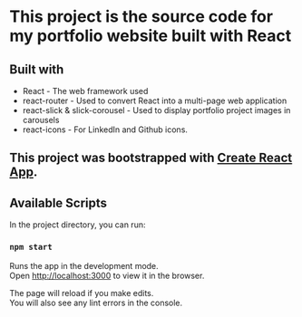 # This project is the source code for my portfolio website built with React

## Built with
- React - The web framework used
- react-router - Used to convert React into a multi-page web application
- react-slick & slick-corousel - Used to display portfolio project images in carousels
- react-icons - For LinkedIn and Github icons.


## This project was bootstrapped with [Create React App](https://github.com/facebook/create-react-app).

## Available Scripts

In the project directory, you can run:

### `npm start`

Runs the app in the development mode.\
Open [http://localhost:3000](http://localhost:3000) to view it in the browser.

The page will reload if you make edits.\
You will also see any lint errors in the console.
